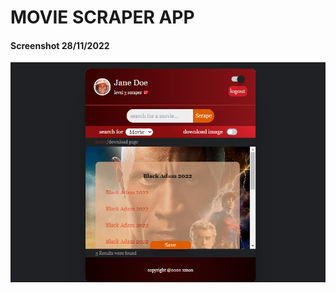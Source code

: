 # MOVIE SCRAPER APP

#### Screenshot 28/11/2022

![movie-scraper-screenshot](./src/docs/movie-scraper-screenshot-28-11-2022.png)
